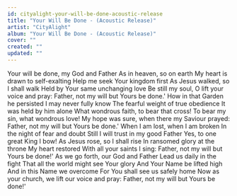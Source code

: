 ```yaml
---
id: cityalight-your-will-be-done-acoustic-release
title: "Your Will Be Done - (Acoustic Release)"
artist: "CityAlight"
album: "Your Will Be Done - (Acoustic Release)"
cover: ""
created: ""
updated: ""
---
```


Your will be done, my God and Father
As in heaven, so on earth
My heart is drawn to self-exalting
Help me seek Your kingdom first
As Jesus walked, so I shall walk
Held by Your same unchanging love
Be still my soul, O lift your voice and pray:
Father, not my will but Yours be done.'
How in that Garden he persisted
I may never fully know
The fearful weight of true obedience
It was held by him alone
What wondrous faith, to bear that cross!
To bear my sin, what wondrous love!
My hope was sure, when there my Saviour prayed:
Father, not my will but Yours be done.'
When I am lost, when I am broken
In the night of fear and doubt
Still I will trust in my good Father
Yes, to one great King I bow!
As Jesus rose, so I shall rise
In ransomed glory at the throne
My heart restored
With all your saints I sing:
Father, not my will but Yours be done!'
As we go forth, our God and Father
Lead us daily in the fight
That all the world might see Your glory
And Your Name be lifted high
And in this Name we overcome
For You shall see us safely home
Now as your church, we lift our voice and pray:
Father, not my will but Yours be done!'